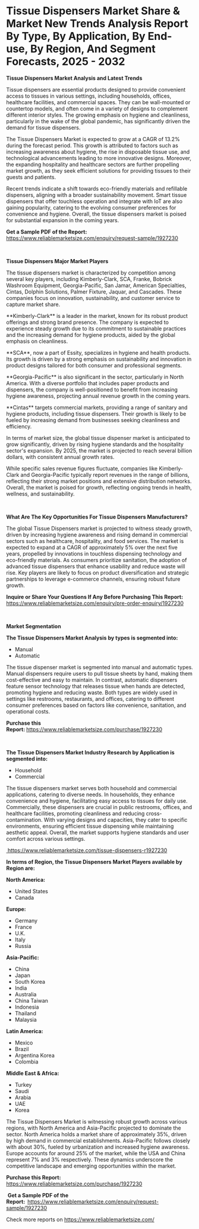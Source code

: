<p><h1>Tissue Dispensers Market Share & Market New Trends Analysis Report By Type, By Application, By End-use, By Region, And Segment Forecasts, 2025 - 2032</h1></p><p><strong>Tissue Dispensers Market Analysis and Latest Trends</strong></p>
<p><p>Tissue dispensers are essential products designed to provide convenient access to tissues in various settings, including households, offices, healthcare facilities, and commercial spaces. They can be wall-mounted or countertop models, and often come in a variety of designs to complement different interior styles. The growing emphasis on hygiene and cleanliness, particularly in the wake of the global pandemic, has significantly driven the demand for tissue dispensers.</p><p>The Tissue Dispensers Market is expected to grow at a CAGR of 13.2% during the forecast period. This growth is attributed to factors such as increasing awareness about hygiene, the rise in disposable tissue use, and technological advancements leading to more innovative designs. Moreover, the expanding hospitality and healthcare sectors are further propelling market growth, as they seek efficient solutions for providing tissues to their guests and patients. </p><p>Recent trends indicate a shift towards eco-friendly materials and refillable dispensers, aligning with a broader sustainability movement. Smart tissue dispensers that offer touchless operation and integrate with IoT are also gaining popularity, catering to the evolving consumer preferences for convenience and hygiene. Overall, the tissue dispensers market is poised for substantial expansion in the coming years.</p></p>
<p><strong>Get a Sample PDF of the Report:&nbsp;</strong> <a href="https://www.reliablemarketsize.com/enquiry/request-sample/1927230?utm_campaign=2218&utm_medium=2&utm_source=Github&utm_content=ia&utm_term=07022025&utm_id=tissue-dispensers">https://www.reliablemarketsize.com/enquiry/request-sample/1927230</a></p>
<p>&nbsp;</p>
<p><strong>Tissue Dispensers Major Market Players</strong></p>
<p><p>The tissue dispensers market is characterized by competition among several key players, including Kimberly-Clark, SCA, Franke, Bobrick Washroom Equipment, Georgia-Pacific, San Jamar, American Specialties, Cintas, Dolphin Solutions, Palmer Fixture, Jaquar, and Cascades. These companies focus on innovation, sustainability, and customer service to capture market share.</p><p>**Kimberly-Clark** is a leader in the market, known for its robust product offerings and strong brand presence. The company is expected to experience steady growth due to its commitment to sustainable practices and the increasing demand for hygiene products, aided by the global emphasis on cleanliness.</p><p>**SCA**, now a part of Essity, specializes in hygiene and health products. Its growth is driven by a strong emphasis on sustainability and innovation in product designs tailored for both consumer and professional segments.</p><p>**Georgia-Pacific** is also significant in the sector, particularly in North America. With a diverse portfolio that includes paper products and dispensers, the company is well-positioned to benefit from increasing hygiene awareness, projecting annual revenue growth in the coming years.</p><p>**Cintas** targets commercial markets, providing a range of sanitary and hygiene products, including tissue dispensers. Their growth is likely to be fueled by increasing demand from businesses seeking cleanliness and efficiency.</p><p>In terms of market size, the global tissue dispenser market is anticipated to grow significantly, driven by rising hygiene standards and the hospitality sector's expansion. By 2025, the market is projected to reach several billion dollars, with consistent annual growth rates.</p><p>While specific sales revenue figures fluctuate, companies like Kimberly-Clark and Georgia-Pacific typically report revenues in the range of billions, reflecting their strong market positions and extensive distribution networks. Overall, the market is poised for growth, reflecting ongoing trends in health, wellness, and sustainability.</p></p>
<p>&nbsp;</p>
<p><strong>What Are The Key Opportunities For Tissue Dispensers Manufacturers?</strong></p>
<p><p>The global Tissue Dispensers market is projected to witness steady growth, driven by increasing hygiene awareness and rising demand in commercial sectors such as healthcare, hospitality, and food services. The market is expected to expand at a CAGR of approximately 5% over the next five years, propelled by innovations in touchless dispensing technology and eco-friendly materials. As consumers prioritize sanitation, the adoption of advanced tissue dispensers that enhance usability and reduce waste will rise. Key players are likely to focus on product diversification and strategic partnerships to leverage e-commerce channels, ensuring robust future growth.</p></p>
<p><strong>Inquire or Share Your Questions If Any Before Purchasing This Report:</strong> <a href="https://www.reliablemarketsize.com/enquiry/pre-order-enquiry/1927230?utm_campaign=2218&utm_medium=2&utm_source=Github&utm_content=ia&utm_term=07022025&utm_id=tissue-dispensers">https://www.reliablemarketsize.com/enquiry/pre-order-enquiry/1927230</a></p>
<p>&nbsp;</p>
<p><strong>Market Segmentation</strong></p>
<p><strong>The Tissue Dispensers Market Analysis by types is segmented into:</strong></p>
<p><ul><li>Manual</li><li>Automatic</li></ul></p>
<p><p>The tissue dispenser market is segmented into manual and automatic types. Manual dispensers require users to pull tissue sheets by hand, making them cost-effective and easy to maintain. In contrast, automatic dispensers feature sensor technology that releases tissue when hands are detected, promoting hygiene and reducing waste. Both types are widely used in settings like restrooms, restaurants, and offices, catering to different consumer preferences based on factors like convenience, sanitation, and operational costs.</p></p>
<p><strong>Purchase this Report:&nbsp;</strong><a href="https://www.reliablemarketsize.com/purchase/1927230?utm_campaign=2218&utm_medium=2&utm_source=Github&utm_content=ia&utm_term=07022025&utm_id=tissue-dispensers">https://www.reliablemarketsize.com/purchase/1927230</a></p>
<p>&nbsp;</p>
<p><strong>The Tissue Dispensers Market Industry Research by Application is segmented into:</strong></p>
<p><ul><li>Household</li><li>Commercial</li></ul></p>
<p><p>The tissue dispensers market serves both household and commercial applications, catering to diverse needs. In households, they enhance convenience and hygiene, facilitating easy access to tissues for daily use. Commercially, these dispensers are crucial in public restrooms, offices, and healthcare facilities, promoting cleanliness and reducing cross-contamination. With varying designs and capacities, they cater to specific environments, ensuring efficient tissue dispensing while maintaining aesthetic appeal. Overall, the market supports hygiene standards and user comfort across various settings.</p></p>
<p><a href="https://www.reliablemarketsize.com/tissue-dispensers-r1927230?utm_campaign=2218&utm_medium=2&utm_source=Github&utm_content=ia&utm_term=07022025&utm_id=tissue-dispensers">&nbsp;https://www.reliablemarketsize.com/tissue-dispensers-r1927230</a></p>
<p><strong>In terms of Region, the Tissue Dispensers Market Players available by Region are:</strong></p>
<p>
    <p> <strong> North America: </strong>
        <ul>
            <li>United States</li>
            <li>Canada</li>
        </ul>
        </p> 
    <p> <strong> Europe: </strong>
        <ul>
            <li>Germany</li>
            <li>France</li>
            <li>U.K.</li>
            <li>Italy</li>
            <li>Russia</li>
        </ul>
        </p> 
    <p> <strong> Asia-Pacific: </strong>
        <ul>
            <li>China</li>
            <li>Japan</li>
            <li>South Korea</li>
            <li>India</li>
            <li>Australia</li>
            <li>China Taiwan</li>
            <li>Indonesia</li>
            <li>Thailand</li>
            <li>Malaysia</li>
        </ul>
        </p> 
    <p> <strong> Latin America: </strong>
        <ul>
            <li>Mexico</li>
            <li>Brazil</li>
            <li>Argentina Korea</li>
            <li>Colombia</li>
        </ul>
        </p> 
    <p> <strong> Middle East & Africa: </strong>
        <ul>
            <li>Turkey</li>
            <li>Saudi</li>
            <li>Arabia</li>
            <li>UAE</li>
            <li>Korea</li>
        </ul>
    </p>
    </p>
<p><p>The Tissue Dispensers Market is witnessing robust growth across various regions, with North America and Asia-Pacific projected to dominate the sector. North America holds a market share of approximately 35%, driven by high demand in commercial establishments. Asia-Pacific follows closely with about 30%, fueled by urbanization and increased hygiene awareness. Europe accounts for around 25% of the market, while the USA and China represent 7% and 3% respectively. These dynamics underscore the competitive landscape and emerging opportunities within the market.</p></p>
<p><strong>Purchase this Report: </strong><a href="https://www.reliablemarketsize.com/purchase/1927230?utm_campaign=2218&utm_medium=2&utm_source=Github&utm_content=ia&utm_term=07022025&utm_id=tissue-dispensers">https://www.reliablemarketsize.com/purchase/1927230</a></p>
<p>&nbsp;<strong>Get a Sample PDF of the Report:&nbsp;&nbsp;</strong><a href="https://www.reliablemarketsize.com/enquiry/request-sample/1927230?utm_campaign=2218&utm_medium=2&utm_source=Github&utm_content=ia&utm_term=07022025&utm_id=tissue-dispensers">https://www.reliablemarketsize.com/enquiry/request-sample/1927230</a></p>
<p><strong></strong></p>
<p>Check more reports on <a href="https://www.reliablemarketsize.com/?utm_campaign=2218&utm_medium=2&utm_source=Github&utm_content=ia&utm_term=07022025&utm_id=tissue-dispensers">https://www.reliablemarketsize.com/</a></p>